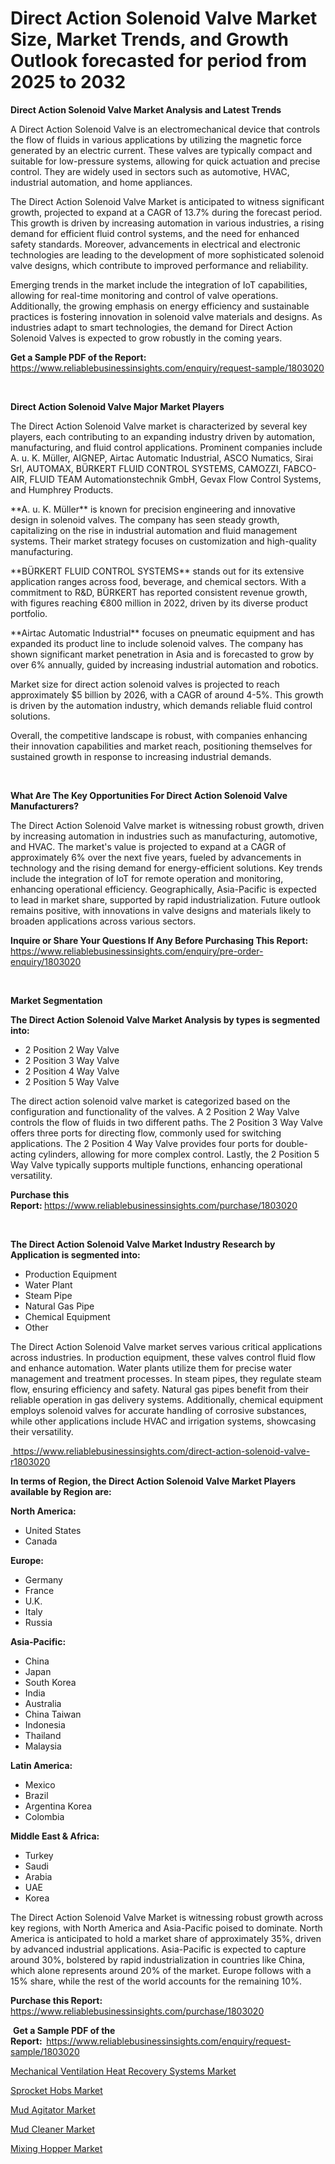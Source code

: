 <p><h1>Direct Action Solenoid Valve Market Size, Market Trends, and Growth Outlook forecasted for period from 2025 to 2032</h1></p><p><strong>Direct Action Solenoid Valve Market Analysis and Latest Trends</strong></p>
<p><p>A Direct Action Solenoid Valve is an electromechanical device that controls the flow of fluids in various applications by utilizing the magnetic force generated by an electric current. These valves are typically compact and suitable for low-pressure systems, allowing for quick actuation and precise control. They are widely used in sectors such as automotive, HVAC, industrial automation, and home appliances.</p><p>The Direct Action Solenoid Valve Market is anticipated to witness significant growth, projected to expand at a CAGR of 13.7% during the forecast period. This growth is driven by increasing automation in various industries, a rising demand for efficient fluid control systems, and the need for enhanced safety standards. Moreover, advancements in electrical and electronic technologies are leading to the development of more sophisticated solenoid valve designs, which contribute to improved performance and reliability.</p><p>Emerging trends in the market include the integration of IoT capabilities, allowing for real-time monitoring and control of valve operations. Additionally, the growing emphasis on energy efficiency and sustainable practices is fostering innovation in solenoid valve materials and designs. As industries adapt to smart technologies, the demand for Direct Action Solenoid Valves is expected to grow robustly in the coming years.</p></p>
<p><strong>Get a Sample PDF of the Report:&nbsp;</strong> <a href="https://www.reliablebusinessinsights.com/enquiry/request-sample/1803020?utm_campaign=115&utm_medium=2&utm_source=Github&utm_content=ia&utm_term=10042025&utm_id=direct-action-solenoid-valve">https://www.reliablebusinessinsights.com/enquiry/request-sample/1803020</a></p>
<p>&nbsp;</p>
<p><strong>Direct Action Solenoid Valve Major Market Players</strong></p>
<p><p>The Direct Action Solenoid Valve market is characterized by several key players, each contributing to an expanding industry driven by automation, manufacturing, and fluid control applications. Prominent companies include A. u. K. Müller, AIGNEP, Airtac Automatic Industrial, ASCO Numatics, Sirai Srl, AUTOMAX, BÜRKERT FLUID CONTROL SYSTEMS, CAMOZZI, FABCO-AIR, FLUID TEAM Automationstechnik GmbH, Gevax Flow Control Systems, and Humphrey Products.</p><p>**A. u. K. Müller** is known for precision engineering and innovative design in solenoid valves. The company has seen steady growth, capitalizing on the rise in industrial automation and fluid management systems. Their market strategy focuses on customization and high-quality manufacturing.</p><p>**BÜRKERT FLUID CONTROL SYSTEMS** stands out for its extensive application ranges across food, beverage, and chemical sectors. With a commitment to R&D, BÜRKERT has reported consistent revenue growth, with figures reaching €800 million in 2022, driven by its diverse product portfolio.</p><p>**Airtac Automatic Industrial** focuses on pneumatic equipment and has expanded its product line to include solenoid valves. The company has shown significant market penetration in Asia and is forecasted to grow by over 6% annually, guided by increasing industrial automation and robotics.</p><p>Market size for direct action solenoid valves is projected to reach approximately $5 billion by 2026, with a CAGR of around 4-5%. This growth is driven by the automation industry, which demands reliable fluid control solutions.</p><p>Overall, the competitive landscape is robust, with companies enhancing their innovation capabilities and market reach, positioning themselves for sustained growth in response to increasing industrial demands.</p></p>
<p>&nbsp;</p>
<p><strong>What Are The Key Opportunities For Direct Action Solenoid Valve Manufacturers?</strong></p>
<p><p>The Direct Action Solenoid Valve market is witnessing robust growth, driven by increasing automation in industries such as manufacturing, automotive, and HVAC. The market's value is projected to expand at a CAGR of approximately 6% over the next five years, fueled by advancements in technology and the rising demand for energy-efficient solutions. Key trends include the integration of IoT for remote operation and monitoring, enhancing operational efficiency. Geographically, Asia-Pacific is expected to lead in market share, supported by rapid industrialization. Future outlook remains positive, with innovations in valve designs and materials likely to broaden applications across various sectors.</p></p>
<p><strong>Inquire or Share Your Questions If Any Before Purchasing This Report:</strong> <a href="https://www.reliablebusinessinsights.com/enquiry/pre-order-enquiry/1803020?utm_campaign=115&utm_medium=2&utm_source=Github&utm_content=ia&utm_term=10042025&utm_id=direct-action-solenoid-valve">https://www.reliablebusinessinsights.com/enquiry/pre-order-enquiry/1803020</a></p>
<p>&nbsp;</p>
<p><strong>Market Segmentation</strong></p>
<p><strong>The Direct Action Solenoid Valve Market Analysis by types is segmented into:</strong></p>
<p><ul><li>2 Position 2 Way Valve</li><li>2 Position 3 Way Valve</li><li>2 Position 4 Way Valve</li><li>2 Position 5 Way Valve</li></ul></p>
<p><p>The direct action solenoid valve market is categorized based on the configuration and functionality of the valves. A 2 Position 2 Way Valve controls the flow of fluids in two different paths. The 2 Position 3 Way Valve offers three ports for directing flow, commonly used for switching applications. The 2 Position 4 Way Valve provides four ports for double-acting cylinders, allowing for more complex control. Lastly, the 2 Position 5 Way Valve typically supports multiple functions, enhancing operational versatility.</p></p>
<p><strong>Purchase this Report:&nbsp;</strong><a href="https://www.reliablebusinessinsights.com/purchase/1803020?utm_campaign=115&utm_medium=2&utm_source=Github&utm_content=ia&utm_term=10042025&utm_id=direct-action-solenoid-valve">https://www.reliablebusinessinsights.com/purchase/1803020</a></p>
<p>&nbsp;</p>
<p><strong>The Direct Action Solenoid Valve Market Industry Research by Application is segmented into:</strong></p>
<p><ul><li>Production Equipment</li><li>Water Plant</li><li>Steam Pipe</li><li>Natural Gas Pipe</li><li>Chemical Equipment</li><li>Other</li></ul></p>
<p><p>The Direct Action Solenoid Valve market serves various critical applications across industries. In production equipment, these valves control fluid flow and enhance automation. Water plants utilize them for precise water management and treatment processes. In steam pipes, they regulate steam flow, ensuring efficiency and safety. Natural gas pipes benefit from their reliable operation in gas delivery systems. Additionally, chemical equipment employs solenoid valves for accurate handling of corrosive substances, while other applications include HVAC and irrigation systems, showcasing their versatility.</p></p>
<p><a href="https://www.reliablebusinessinsights.com/direct-action-solenoid-valve-r1803020?utm_campaign=115&utm_medium=2&utm_source=Github&utm_content=ia&utm_term=10042025&utm_id=direct-action-solenoid-valve">&nbsp;https://www.reliablebusinessinsights.com/direct-action-solenoid-valve-r1803020</a></p>
<p><strong>In terms of Region, the Direct Action Solenoid Valve Market Players available by Region are:</strong></p>
<p>
    <p> <strong> North America: </strong>
        <ul>
            <li>United States</li>
            <li>Canada</li>
        </ul>
        </p> 
    <p> <strong> Europe: </strong>
        <ul>
            <li>Germany</li>
            <li>France</li>
            <li>U.K.</li>
            <li>Italy</li>
            <li>Russia</li>
        </ul>
        </p> 
    <p> <strong> Asia-Pacific: </strong>
        <ul>
            <li>China</li>
            <li>Japan</li>
            <li>South Korea</li>
            <li>India</li>
            <li>Australia</li>
            <li>China Taiwan</li>
            <li>Indonesia</li>
            <li>Thailand</li>
            <li>Malaysia</li>
        </ul>
        </p> 
    <p> <strong> Latin America: </strong>
        <ul>
            <li>Mexico</li>
            <li>Brazil</li>
            <li>Argentina Korea</li>
            <li>Colombia</li>
        </ul>
        </p> 
    <p> <strong> Middle East & Africa: </strong>
        <ul>
            <li>Turkey</li>
            <li>Saudi</li>
            <li>Arabia</li>
            <li>UAE</li>
            <li>Korea</li>
        </ul>
    </p>
    </p>
<p><p>The Direct Action Solenoid Valve Market is witnessing robust growth across key regions, with North America and Asia-Pacific poised to dominate. North America is anticipated to hold a market share of approximately 35%, driven by advanced industrial applications. Asia-Pacific is expected to capture around 30%, bolstered by rapid industrialization in countries like China, which alone represents around 20% of the market. Europe follows with a 15% share, while the rest of the world accounts for the remaining 10%.</p></p>
<p><strong>Purchase this Report: </strong><a href="https://www.reliablebusinessinsights.com/purchase/1803020?utm_campaign=115&utm_medium=2&utm_source=Github&utm_content=ia&utm_term=10042025&utm_id=direct-action-solenoid-valve">https://www.reliablebusinessinsights.com/purchase/1803020</a></p>
<p>&nbsp;<strong>Get a Sample PDF of the Report:&nbsp;&nbsp;</strong><a href="https://www.reliablebusinessinsights.com/enquiry/request-sample/1803020?utm_campaign=115&utm_medium=2&utm_source=Github&utm_content=ia&utm_term=10042025&utm_id=direct-action-solenoid-valve">https://www.reliablebusinessinsights.com/enquiry/request-sample/1803020</a></p>
<p><strong></strong></p>
<p><p><a href="https://github.com/alrogikrosa/Market-Research-Report-List-1/blob/main/mechanical-ventilation-heat-recovery-systems-market.md?utm_campaign=115&utm_medium=2&utm_source=Github&utm_content=ia&utm_term=10042025&utm_id=direct-action-solenoid-valve">Mechanical Ventilation Heat Recovery Systems Market</a></p><p><a href="https://github.com/ozolsgasko02/Market-Research-Report-List-1/blob/main/sprocket-hobs-market.md?utm_campaign=115&utm_medium=2&utm_source=Github&utm_content=ia&utm_term=10042025&utm_id=direct-action-solenoid-valve">Sprocket Hobs Market</a></p><p><a href="https://github.com/mynaoanes/Market-Research-Report-List-1/blob/main/mud-agitator-market.md?utm_campaign=115&utm_medium=2&utm_source=Github&utm_content=ia&utm_term=10042025&utm_id=direct-action-solenoid-valve">Mud Agitator Market</a></p><p><a href="https://github.com/borknyberg/Market-Research-Report-List-1/blob/main/mud-cleaner-market.md?utm_campaign=115&utm_medium=2&utm_source=Github&utm_content=ia&utm_term=10042025&utm_id=direct-action-solenoid-valve">Mud Cleaner Market</a></p><p><a href="https://github.com/puhakhommabh/Market-Research-Report-List-1/blob/main/mixing-hopper-market.md?utm_campaign=115&utm_medium=2&utm_source=Github&utm_content=ia&utm_term=10042025&utm_id=direct-action-solenoid-valve">Mixing Hopper Market</a></p></p>